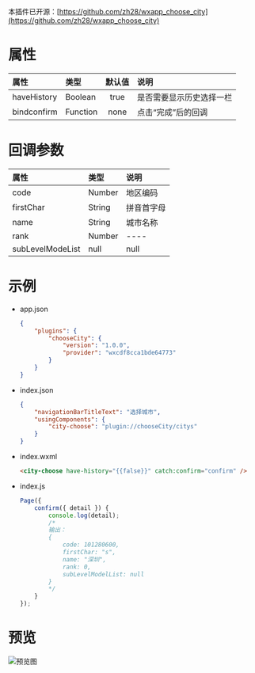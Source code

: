 本插件已开源：[https://github.com/zh28/wxapp_choose_city](https://github.com/zh28/wxapp_choose_city)

# 属性

|    属性     |   类型   | 默认值 | 说明                     |
| :--------- | :------ | :----: | :----------------------- |
| haveHistory | Boolean  |  true  | 是否需要显示历史选择一栏 |
| bindconfirm | Function |  none  | 点击“完成”后的回调       |

# 回调参数

|       属性       |  类型  | 说明       |
| :-------------- | :---- | :--------- |
|       code       | Number | 地区编码   |
|    firstChar     | String | 拼音首字母 |
|       name       | String | 城市名称   |
|       rank       | Number | ----       |
| subLevelModeList |  null  | null       |

# 示例

* app.json

  ```json
  {
      "plugins": {
          "chooseCity": {
              "version": "1.0.0",
              "provider": "wxcdf8cca1bde64773"
          }
      }
  }
  ```


* index.json

  ```json
  {
      "navigationBarTitleText": "选择城市",
      "usingComponents": {
          "city-choose": "plugin://chooseCity/citys"
      }
  }
  ```


* index.wxml

  ```html
  <city-choose have-history="{{false}}" catch:confirm="confirm" />
  ```

* index.js

  ```js
  Page({
      confirm({ detail }) {
          console.log(detail);
          /*
          输出：
          {
              code: 101280600,
              firstChar: "s",
              name: "深圳",
              rank: 0,
              subLevelModelList: null
          }
          */
      }
  });
  ```


# 预览

![预览图](./preview.gif)
